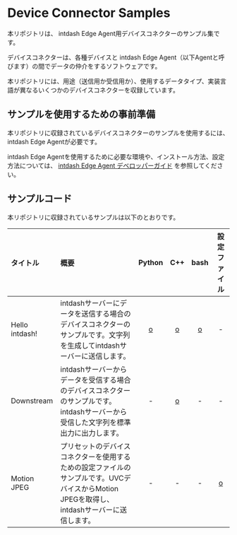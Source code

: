 Device Connector Samples
========================

本リポジトリは、 intdash Edge Agent用デバイスコネクターのサンプル集です。

デバイスコネクターは、各種デバイスと intdash Edge Agent（以下Agentと呼びます）の間でデータの仲介をするソフトウェアです。

本リポジトリには、用途（送信用か受信用か）、使用するデータタイプ、実装言語が異なるいくつかのデバイスコネクターを収録しています。

## サンプルを使用するための事前準備

本リポジトリに収録されているデバイスコネクターのサンプルを使用するには、intdash Edge Agentが必要です。

intdash Edge Agentを使用するために必要な環境や、インストール方法、設定方法については、 [intdash Edge Agent デベロッパーガイド](https://docs.intdash.jp/manual/intdash-agent-developer-guide/latest/ja/intdash-agent-developer-guide-ja.pdf) を参照してください。

## サンプルコード

本リポジトリに収録されているサンプルは以下のとおりです。

| タイトル               | 概要                                                | Python | C++ | bash | 設定ファイル |
|:----------------------|:---------------------------------------------------|:------:|:------:|:---:|:----:|
| Hello intdash!     | intdashサーバーにデータを送信する場合のデバイスコネクターのサンプルです。文字列を生成してintdashサーバーに送信します。| [o](samples/hello-intdash/python) | [o](samples/hello-intdash/c++) | [o](samples/hello-intdash/bash) | - |
| Downstream         | intdashサーバーからデータを受信する場合のデバイスコネクターのサンプルです。intdashサーバーから受信した文字列を標準出力に出力します。| - | [o](samples/downstream/c++) | - | - |
| Motion JPEG | プリセットのデバイスコネクターを使用するための設定ファイルのサンプルです。UVCデバイスからMotion JPEGを取得し、intdashサーバーに送信します。 | - | - | - | [o](samples/mjpeg) |





